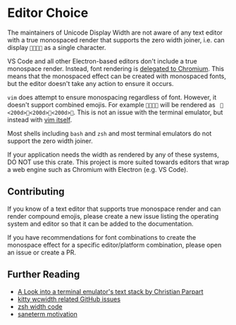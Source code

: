 # Editor Choice

The maintainers of Unicode Display Width are not aware of any text editor with a true monospaced render that supports the zero width joiner, i.e. can display `👨‍👩‍👧‍👧` as a single character.

VS Code and all other Electron-based editors don't include a true monospace render.  Instead, font rendering is [delegated to Chromium](https://github.com/Microsoft/vscode/issues/14589).  This means that the monospaced effect can be created with monospaced fonts, but the editor doesn't take any action to ensure it occurs.

`vim` does attempt to ensure monospacing regardless of font.  However, it doesn't support combined emojis.  For example `👨‍👩‍👧‍👧` will be rendered as ` 👨<200d>👩<200d>👧<200d>👧`.  This is not an issue with the terminal emulator, but instead with [vim itself](https://github.com/vim/vim/issues/7932).

Most shells including `bash` and `zsh` and most terminal emulators do not support the zero width joiner.

If your application needs the width as rendered by any of these systems, DO NOT use this crate.  This project is more suited towards editors that wrap a web engine such as Chromium with Electron (e.g. VS Code).

## Contributing

If you know of a text editor that supports true monospace render and can render compound emojis, please create a new issue listing the operating system and editor so that it can be added to the documentation.

If you have recommendations for font combinations to create the monospace effect for a specific editor/platform combination, please open an issue or create a PR.

## Further Reading

- [A Look into a terminal emulator's text stack by Christian Parpart](https://dev.to/christianparpart/look-into-a-terminal-emulator-s-text-stack-3poe)
- [kitty wcwidth related GitHub issues](https://github.com/kovidgoyal/kitty/issues?q=is%3Aissue+wcwidth+)
- [zsh width code](https://github.com/zsh-users/zsh/blob/70320635b4b50b1e84f70e17bf40f107d140bdcf/Src/wcwidth9.h#L7)
- [saneterm motivation](https://github.com/nmeum/saneterm#motivation)
